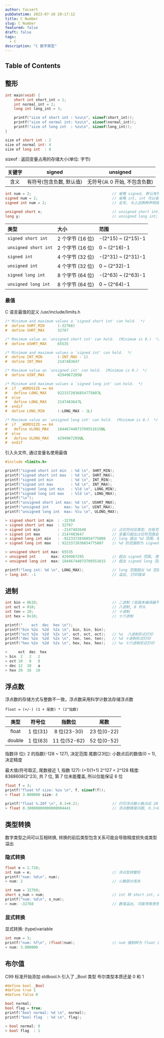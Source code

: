 ```yaml
---
author: facsert
pubDatetime: 2023-07-10 20:17:12
title: C Number
slug: C Number
featured: false
draft: false
tags:
  - C
description: "C 数字类型"
---
```


<!--
 * @Author       : facsert
 * @Date         : 2023-05-25 20:17:12
 * @LastEditTime : 2023-07-28 11:46:29
 * @Description  : edit description
-->

## Table of Contents

## 整形

```c
int main(void) {
    short int short_int = 1;
    int normal_int = 2;
    long int long_int = 3;

    printf("size of short int : %zu\n", sizeof(short_int));
    printf("size of normal int: %zu\n", sizeof(normal_int));
    printf("size of long int  : %zu\n", sizeof(long_int));
}

size of short int : 2
size of normal int: 4
size of long int  : 8
```

sizeof : 返回变量占用的存储大小(单位: 字节)

| 关键字 |          signed          |           unsigned            |
| :----: | :----------------------: | :---------------------------: |
|  含义  | 有符号(包含负数, 默认值) | 无符号(从 0 开始, 不包含负数) |

```c
int num = 2;                                     // 省略 signed, 默认有符号
signed num = 2;                                  // 省略 int, int 可以省略
signed int num = 2;                              // 全写, 与上述两种声明效果一致

unsigned short x;                                // unsigned short int; 省略 int
long y;                                          // unsigned long int; 省略 signed 和 int
```

| 类型                 | 大小             | 范围               |
| :------------------- | :--------------- | :----------------- |
| `signed short int`   | 2 个字节 (16 位) | -(2^15) ~ (2^15)-1 |
| `unsigned short int` | 2 个字节 (16 位) | 0 ~ (2^16)-1       |
| `signed int`         | 4 个字节 (32 位) | -(2^31) ~ (2^31)-1 |
| `unsigned int`       | 4 个字节 (32 位) | 0 ~ (2^32)-1       |
| `signed long int`    | 8 个字节 (64 位) | -(2^63) ~ (2^63)-1 |
| `unsigned long int`  | 8 个字节 (64 位) | 0 ~ (2^64)-1       |

### 最值

C 语言最值的定义 /usr/include/limits.h

```c
/* Minimum and maximum values a `signed short int' can hold.  */
#  define SHRT_MIN      (-32768)
#  define SHRT_MAX      32767

/* Maximum value an `unsigned short int' can hold.  (Minimum is 0.)  */
#  define USHRT_MAX     65535

/* Minimum and maximum values a `signed int' can hold.  */
#  define INT_MIN       (-INT_MAX - 1)
#  define INT_MAX       2147483647

/* Maximum value an `unsigned int' can hold.  (Minimum is 0.)  */
#  define UINT_MAX      4294967295U

/* Minimum and maximum values a `signed long int' can hold.  */
#  if __WORDSIZE == 64
#   define LONG_MAX     9223372036854775807L
#  else
#   define LONG_MAX     2147483647L
#  endif
#  define LONG_MIN      (-LONG_MAX - 1L)

/* Maximum value an `unsigned long int' can hold.  (Minimum is 0.)  */
#  if __WORDSIZE == 64
#   define ULONG_MAX    18446744073709551615UL
#  else
#   define ULONG_MAX    4294967295UL
#  endif
```

引入头文件, 通过变量名使用最值

```c
#include <limits.h>

printf("signed short int min  : %d \n", SHRT_MIN);
printf("signed short int max  : %d \n", SHRT_MAX);
printf("signed int min        : %d \n", INT_MIN);
printf("signed int max        : %d \n", INT_MAX);
printf("signed long int min   : %ld \n", LONG_MIN);
printf("signed long int max   : %ld \n", LONG_MAX);
printf("\n");
printf("unsigned short int max: %d \n", USHRT_MAX);
printf("unsigned int       max: %u \n", UINT_MAX);
printf("unsigned long int  max: %lu \n", ULONG_MAX);

> signed short int min  : -32768
> signed short int max  : 32767
> signed int min        : -2147483648            // 占位符对应类型，也有范围
> signed int max        : 2147483647             // 变量只超出占位符范围会溢出，打印错误值
> signed long int min   : -9223372036854775808   // long 超出 %d 范围，需要使用 long 整形占位符 %ld
> signed long int max   : 9223372036854775807    // %d 的范围即为 signed int 的范围

> unsigned short int max: 65535
> unsigned int       max: 4294967295             // 超出 signed 范围, 使用 %u 无符号整型
> unsigned long int  max: 18446744073709551615   // 超出 signed long 范围, 使用 %lu 无符号长整型
```

```c
printf("long int: %d \n", LONG_MAX);             // long 范围超出 %d 范围
> long int: -1                                   // 溢出, 打印错误
```

## 进制

```c
int bin = 0b10;                                  // 二进制 (低版本编译器不支持)
int oct = 010;                                   // 八进制, 0 开头
int ten = 10;                                    // 十进制
int hex = 0x10;                                  // 十六进制

printf("    oct  dec  hex \n");
printf("bin %2o  %2d  %2x \n", bin, bin, bin);
printf("oct %2o  %2d  %2x \n", oct, oct, oct);   // %o  八进制形式打印
printf("dec %2o  %2d  %2x \n", ten, ten, ten);   // %d 十进制形式打印
printf("hex %2o  %2d  %2x \n", hex, hex, hex);   // %x 十六进制形式打印

>     oct  dec  hex
> bin  2   2   2
> oct 10   8   8
> dec 12  10   a
> hex 20  16  10
```

## 浮点数

浮点数的存储方式与整数不一致，浮点数采用科学计数法存储浮点数

`float = (+/-) (1 + 尾数) * (2^指数)`

|  类型  |  符号位  |    指数位    |    尾数     |
| :----: | :------: | :----------: | :---------: |
| float  | 1 位(31) | 8 位(23-30)  | 23 位(0-22) |
| double | 1 位(63) | 11 位(52-62) | 52 位(0-52) |

指数(8 位): 2 的指数(-128 ~ 127), 决定范围
尾数(23位): 小数点后的数值(0 ~ 1), 决定精度

最大值(符号取正, 尾数接近 1, 指数 127): (+1)(1+1) 2^127 = 2^128
精度: 8388608(2^23), 共 7 位, 第 7 位未能覆盖, 所以仅能保证 6 位

```c
float f = 3;
printf("float %f size: %zu \n", f, sizeof(f));
> float 3.000000 size: 4

printf("float %.20f \n", 0.1+0.2);               // 打印浮点数小数点后 20 位
> float 0.30000000000000004441                   // 浮点数精度问题, 0.1+0.2 != 0.3
```

## 类型转换

数字类型之间可以互相转换, 转换的前后类型包含关系可能会导致精度损失或类型溢出

### 隐式转换

```c
float e = 2.718;
int num = e;                                     // 浮点型转整形
printf("num: %d\n", num);
> num: 2                                         // 小数部分丢失

int num = 32768;
short s_num = num;                               // int 转 short int, signed short int (-32768, 32767)
printf("num: %d\n", s_num);
> num: -32768                                    // 数值溢出, 可能导致意想不到的问题
```

### 显式转换

显式转换: (type)variable

```c
int num = 3;
printf("num: %f\n", (float)num);                 // num 强制转为 float 类型
> num: 3.000000
```

## 布尔值

C99 标准开始添加 stdbool.h 引入了 \_Bool 类型
布尔类型本质还是 0 和 1

```c
#define bool _Bool
#define true 1
#define false 0
```

```c
bool normal;
bool flag = true;
printf("bool normal: %d \n", normal);
printf("bool flag  : %d \n", flag);

> bool normal: 0
> bool flag  : 1
```
